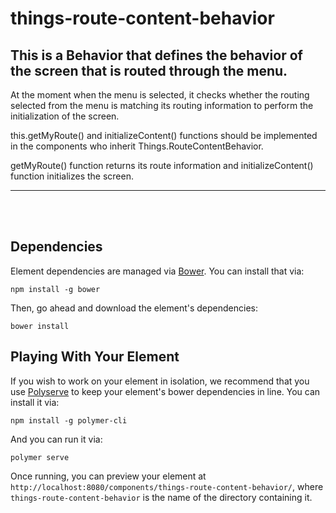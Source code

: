 # things-route-content-behavior

## This is a Behavior that defines the behavior of the screen that is routed through the menu.

  At the moment when the menu is selected, it checks whether the routing selected from the menu is matching its routing information to perform the initialization of the screen.

  this.getMyRoute() and initializeContent() functions should be implemented in the components who inherit Things.RouteContentBehavior.

  getMyRoute() function returns its route information and initializeContent() function initializes the screen.


*****
</br></br>


## Dependencies

Element dependencies are managed via [Bower](http://bower.io/). You can install that via:

    npm install -g bower

Then, go ahead and download the element's dependencies:

    bower install

## Playing With Your Element

If you wish to work on your element in isolation, we recommend that you use
[Polyserve](https://github.com/PolymerLabs/polyserve) to keep your element's
bower dependencies in line. You can install it via:

    npm install -g polymer-cli

And you can run it via:

    polymer serve

Once running, you can preview your element at
`http://localhost:8080/components/things-route-content-behavior/`, where `things-route-content-behavior` is the name of the directory containing it.
